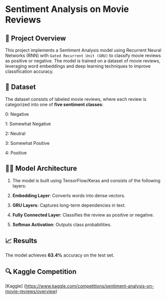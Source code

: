 # Sentiment Analysis on Movie Reviews
## 📌 Project Overview
This project implements a Sentiment Analysis model using Recurrent Neural Networks (RNN) with `Gated Recurrent Unit (GRU)` to classify movie reviews as positive or negative. The model is trained on a dataset of movie reviews, leveraging word embeddings and deep learning techniques to improve classification accuracy.

## 📂 Dataset

The dataset consists of labeled movie reviews, where each review is categorized into one of **five sentiment classes**:

0: Negative

1: Somewhat Negative

2: Neutral

3: Somewhat Positive

4: Positive
## 🏋️‍♂️ Model Architecture

1. The model is built using TensorFlow/Keras and consists of the following layers:

2. **Embedding Layer**: Converts words into dense vectors.

3. **GRU Layers**: Captures long-term dependencies in text.

4. **Fully Connected Layer**: Classifies the review as positive or negative.

5. **Softmax Activation**: Outputs class probabilities.

## 📈 Results
The model achieves **63.4%** accuracy on the test set. 

## 🔍 Kaggle Competition
[Kaggle]  (https://www.kaggle.com/competitions/sentiment-analysis-on-movie-reviews/overview)
